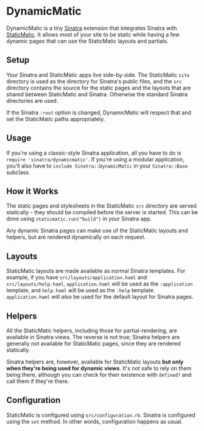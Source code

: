 # DynamicMatic

DynamicMatic is a tiny [Sinatra](http://sinatrarb.com) extension
that integrates Sinatra with [StaticMatic](http://staticmatic.rubyforge.org).
It allows most of your site to be static
while having a few dynamic pages that can use the StaticMatic layouts and partials.

## Setup

Your Sinatra and StaticMatic apps live side-by-side.
The StaticMatic `site` directory is used as the directory for Sinatra's public files,
and the `src` directory contains the source for the static pages
and the layouts that are shared between StaticMatic and Sinatra.
Otherwise the standard Sinatra directories are used.

If the Sinatra `:root` option is changed,
DynamicMatic will respect that and set the StaticMatic paths appropriately.

## Usage

If you're using a classic-style Sinatra application,
all you have to do is `require 'sinatra/dynamicmatic'`.
If you're using a modular application,
you'll also have to `include Sinatra::DynamicMatic`
in your `Sinatra::Base` subclass.

## How it Works

The static pages and stylesheets in the StaticMatic `src` directory
are served statically - they should be compiled before the server is started.
This can be done using `staticmatic.run("build")` in your Sinatra app.

Any dynamic Sinatra pages can make use of the StaticMatic layouts and helpers,
but are rendered dynamically on each request.

## Layouts

StaticMatic layouts are made available as normal Sinatra templates.
For example, if you have `src/layouts/application.haml` and `src/layouts/help.haml`,
`application.haml` will be used as the `:application` template,
and `help.haml` will be used as the `:help` template.
`application.haml` will *also* be used for the default layout for Sinatra pages.

## Helpers

All the StaticMatic helpers, including those for partial-rendering,
are available in Sinatra views.
The reverse is not true;
Sinatra helpers are generally not available for StaticMatic pages,
since they are rendered statically.

Sinatra helpers are, however, available for StaticMatic layouts
**but only when they're being used for dynamic views**.
It's not safe to rely on them being there,
although you can check for their existence with `defined?`
and call them if they're there.

## Configuration

StaticMatic is configured using `src/configuration.rb`.
Sinatra is configured using the `set` method.
In other words, configuration happens as usual.
